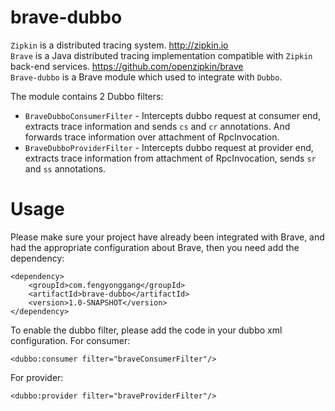 brave-dubbo
=================

`Zipkin` is a distributed tracing system. http://zipkin.io   
`Brave` is a Java distributed tracing implementation compatible with `Zipkin` back-end services. https://github.com/openzipkin/brave   
`Brave-dubbo` is a Brave module which used to integrate with `Dubbo`. 

The module contains 2 Dubbo filters: 
- `BraveDubboConsumerFilter` - Intercepts dubbo request at consumer end,  extracts trace information and sends `cs` and `cr` annotations. And forwards trace information over attachment of RpcInvocation.
- `BraveDubboProviderFilter` - Intercepts dubbo request at provider end, extracts trace information from attachment of RpcInvocation, sends `sr` and `ss` annotations. 

# Usage 

Please make sure your project have already been integrated with Brave, and had the appropriate configuration about Brave, then you need add the dependency: 

```
<dependency>
    <groupId>com.fengyonggang</groupId>
	<artifactId>brave-dubbo</artifactId>
	<version>1.0-SNAPSHOT</version>
</dependency>
```

To enable the dubbo filter, please add the code in your dubbo xml configuration.
For consumer: 

```
<dubbo:consumer filter="braveConsumerFilter"/>
```

For provider: 

```
<dubbo:provider filter="braveProviderFilter"/>
```